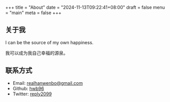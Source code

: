 +++
title = "About"
date = "2024-11-13T09:22:41+08:00"
draft = false
menu = "main"
meta = false
+++
## 关于我

I can be the source of my own happiness.

我可以成为我自己幸福的源泉。

## 联系方式

- Email: realhanwenbo@gmail.com
- Github: [hwb96](https://github.com/hwb96)
- Twitter: [reply2099](https://twitter.com/reply2099)

